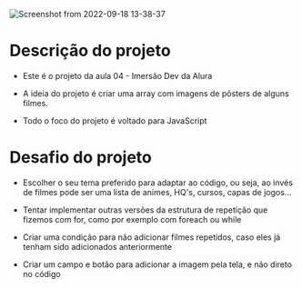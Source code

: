 ![Screenshot from 2022-09-18 13-38-37](https://user-images.githubusercontent.com/81364355/190918262-d51deddf-7c13-4592-a0fd-16ba7d2133db.png)

# Descrição do projeto

- Este é o projeto da aula 04 - Imersão Dev da Alura

- A ideia do projeto é criar uma array com imagens de pôsters de alguns filmes.

- Todo o foco do projeto é voltado para JavaScript

# Desafio do projeto

- Escolher o seu tema preferido para adaptar ao código, ou seja, ao invés de filmes pode ser uma lista de animes, HQ's, cursos, capas de jogos...

- Tentar implementar outras versões da estrutura de repetição que fizemos com for, como por exemplo com foreach ou while

- Criar uma condição para não adicionar filmes repetidos, caso eles já tenham sido adicionados anteriormente

- Criar um campo e botão para adicionar a imagem pela tela, e não direto no código
